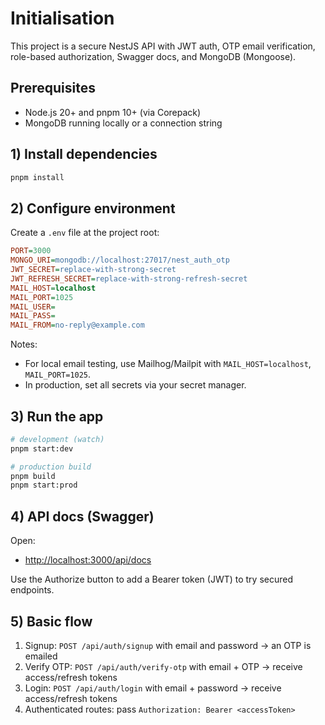 # Initialisation

This project is a secure NestJS API with JWT auth, OTP email verification, role-based authorization, Swagger docs, and MongoDB (Mongoose).

## Prerequisites

- Node.js 20+ and pnpm 10+ (via Corepack)
- MongoDB running locally or a connection string

## 1) Install dependencies

```bash
pnpm install
```

## 2) Configure environment

Create a `.env` file at the project root:

```ini
PORT=3000
MONGO_URI=mongodb://localhost:27017/nest_auth_otp
JWT_SECRET=replace-with-strong-secret
JWT_REFRESH_SECRET=replace-with-strong-refresh-secret
MAIL_HOST=localhost
MAIL_PORT=1025
MAIL_USER=
MAIL_PASS=
MAIL_FROM=no-reply@example.com
```

Notes:

- For local email testing, use Mailhog/Mailpit with `MAIL_HOST=localhost`, `MAIL_PORT=1025`.
- In production, set all secrets via your secret manager.

## 3) Run the app

```bash
# development (watch)
pnpm start:dev

# production build
pnpm build
pnpm start:prod
```

## 4) API docs (Swagger)

Open:

- <http://localhost:3000/api/docs>

Use the Authorize button to add a Bearer token (JWT) to try secured endpoints.

## 5) Basic flow

1. Signup: `POST /api/auth/signup` with email and password → an OTP is emailed
2. Verify OTP: `POST /api/auth/verify-otp` with email + OTP → receive access/refresh tokens
3. Login: `POST /api/auth/login` with email + password → receive access/refresh tokens
4. Authenticated routes: pass `Authorization: Bearer <accessToken>`
